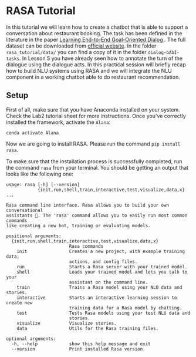 # RASA Tutorial

In this tutorial we will learn how to create a chatbot that is able to support a conversation about
restaurant booking. The task has been defined in the literature in the paper [Learning End-to-End Goal-Oriented Dialog
](https://arxiv.org/abs/1605.07683). The full dataset 
can be downloaded from [official website](https://research.fb.com/downloads/babi/). In the folder `rasa_tutorial/data/` you can find a copy of it in the folder `dialog-bAbI-tasks`. In Lesson 5 you have already seen how to annotate the turn of the dialogue using the dialogue acts. In this practical session will briefly recap how to build NLU systems using RASA and we will integrate the NLU component in a working chatbot able to do restaurant recommendation.

## Setup 

First of all, make sure that you have Anaconda installed on your system. Check the Lab2 tutorial sheet for more instructions. Once you've correctly installed the framework, activate the `Alana`:

```
conda activate Alana
```

Now we are going to install RASA. Please run the command `pip install rasa`. 

To make sure that the installation process is successfully completed, run the command `rasa` from your terminal. You should be getting an output that looks like the following one:

```
usage: rasa [-h] [--version]
            {init,run,shell,train,interactive,test,visualize,data,x} ...

Rasa command line interface. Rasa allows you to build your own conversational
assistants 🤖. The 'rasa' command allows you to easily run most common commands
like creating a new bot, training or evaluating models.

positional arguments:
  {init,run,shell,train,interactive,test,visualize,data,x}
                        Rasa commands
    init                Creates a new project, with example training data,
                        actions, and config files.
    run                 Starts a Rasa server with your trained model.
    shell               Loads your trained model and lets you talk to your
                        assistant on the command line.
    train               Trains a Rasa model using your NLU data and stories.
    interactive         Starts an interactive learning session to create new
                        training data for a Rasa model by chatting.
    test                Tests Rasa models using your test NLU data and
                        stories.
    visualize           Visualize stories.
    data                Utils for the Rasa training files.

optional arguments:
  -h, --help            show this help message and exit
  --version             Print installed Rasa version
  ```


